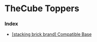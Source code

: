 # TheCube Toppers

### Index
- [\[stacking brick brand\] Compatible Base](https://github.com/Companion-TheCube/3D-Print-Files/toppers/BrickBase/)
